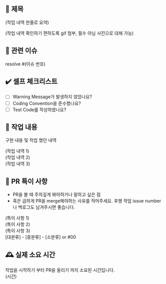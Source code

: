 ## 📑 제목
(작업 내역 한줄로 요약)

(작업 내역 확인하기 편하도록 gif 첨부, 필수 아님 사진으로 대체 가능)

## 📎 관련 이슈
resolve #(이슈 번호)

## ✔️ 셀프 체크리스트
- [ ] Warning Message가 발생하지 않았나요?
- [ ] Coding Convention을 준수했나요?
- [ ] Test Code를 작성하였나요?
  
## 💬 작업 내용
구현 내용 및 작업 했던 내역  

 (작업 내역 1)  
 (작업 내역 2)  
 (작업 내역 3)
 
## 🚧 PR 특이 사항
- PR을 볼 때 주의깊게 봐야하거나 말하고 싶은 점  
- 혹은 급하게 PR을 merge해야하는 사유를 적어주세요. 후행 작업 issue number나 백로그도 남겨주시면 좋습니다.

(특이 사항 1)  
(특이 사항 2)  
(특이 사항 3)  
[대분류] - [중분류] - [소분류] or #00

## 🕰 실제 소요 시간
작업을 시작하기 부터 PR을 올리기 까지 소요된 시간입니다.  
(시간)
